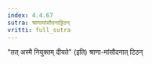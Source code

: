 ```yaml
---
index: 4.4.67
sutra: श्राणामांसौदनाट्टिठन्
vritti: full_sutra
---
```


"तत् अस्मै नियुक्तम् दीयते" (इति) श्राणा-मांसौदनात् टिठन्